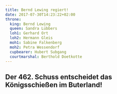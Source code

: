 ```yaml
---
title: Bernd Lewing regiert!
date: 2017-07-30T14:23:22+02:00
throne:
  king: Bernd Lewing
  queen: Sandra Lübbers
  loh1: Gerhard Ort
  loh2: Hermann Gleis
  moh1: Sabine Falkenberg
  moh2: Petra Wessendorf
  cupbearer: Hubert Subgang
  courtmarshal: Berthold Doetkotte
---
```


## Der 462. Schuss entscheidet das Königsschießen im Buterland!